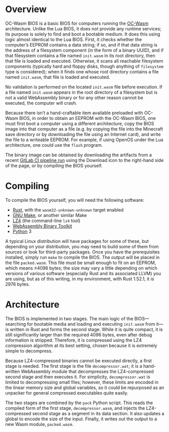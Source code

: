 Overview
========

OC-Wasm BIOS is a basic BIOS for computers running the
[OC-Wasm](https://gitlab.com/Hawk777/oc-wasm) architecture. Unlike the Lua
BIOS, it does not provide any runtime services; its purpose is solely to find
and boot a bootable medium. It does this using logic almost identical to the
Lua BIOS. First, it checks whether the computer’s EEPROM contains a data
string; if so, and if that data string is the address of a filesystem
component (in the form of a binary UUID), and if that filesystem contains a
file named `init.wasm` in its root directory, then that file is loaded and
executed. Otherwise, it scans all reachable filesystem components (typically
hard and floppy disks, though anything of `filesystem` type is considered);
when it finds one whose root directory contains a file named `init.wasm`, that
file is loaded and executed.

No validation is performed on the located `init.wasm` file before execution. If
a file named `init.wasm` appears in the root directory of a filesystem but is
not a valid WebAssembly binary or for any other reason cannot be executed, the
computer will crash.

Because there isn’t a hand-craftable item available preloaded with OC-Wasm
BIOS, in order to obtain an EEPROM with the OC-Wasm BIOS, one must first boot a
computer using a different architecture, copy the BIOS image into that computer
as a file (e.g. by copying the file into the Minecraft save directory or by
downloading the file using an Internet card), and write the file to a writeable
EEPROM. For example, if using OpenOS under the Lua architecture, one could use
the `flash` program.

The binary image can be obtained by downloading the artifacts from a recent
[GitLab CI pipeline run](https://gitlab.com/Hawk777/oc-wasm-bios/-/pipelines)
using the Download icon to the right-hand side of the page, or by compiling the
BIOS yourself.


Compiling
=========

To compile the BIOS yourself, you will need the following software:

* [Rust](https://rust-lang.org/), with the `wasm32-unknown-unknown` target
  enabled
* [GNU Make](https://gnu.org/software/make), or another similar Make
* [LZ4](https://lz4.github.io/lz4/) (the command-line `lz4` tool)
* [WebAssembly Binary Toolkit](https://github.com/WebAssembly/wabt)
* [Python](https://python.org/) 3

A typical Linux distribution will have packages for some of these, but
depending on your distribution, you may need to build some of them from sources
or look for third-party packages. Once you have the prerequisites installed,
simply run `make` to compile the BIOS. The output will be placed in the file
`packed.wasm`. This file must be small enough to fit on an EEPROM, which means
≤4096 bytes; the size may vary a little depending on which versions of various
software (especially Rust and its associated LLVM) you are using, but as of
this writing, in my environment, with Rust 1.52.1, it is 2976 bytes.


Architecture
============

The BIOS is implemented in two stages. The main logic of the BIOS—searching for
bootable media and loading and executing `init.wasm` from it—is written in Rust
and forms the second stage. While it is quite compact, it is still
significantly larger than the required 4096 bytes, even after debug information
is stripped. Therefore, it is compressed using the LZ4 compression algorithm at
its best setting, chosen because it is extremely simple to decompress.

Because LZ4-compressed binaries cannot be executed directly, a first stage is
needed. The first stage is the file `decompressor.wat`; it is a hand-written
WebAssembly module that decompresses the LZ4-compressed second stage and then
executes it. For simplicity, `decompressor.wat` is limited to decompressing
small files; however, these limits are encoded in the linear memory size and
global variables, so it could be repurposed as an unpacker for general
compressed executables quite easily.

The two stages are combined by the `pack` Python script. This reads the
compiled form of the first stage, `decompressor.wasm`, and injects the
LZ4-compressed second stage as a segment in its data section. It also updates a
global to encode the size of the input. Finally, it writes out the output to a
new Wasm module, `packed.wasm`.
